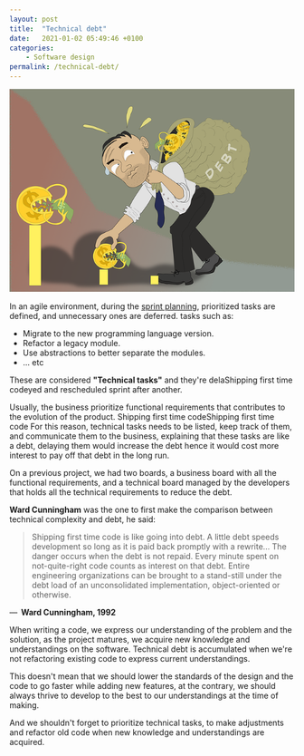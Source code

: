 ```yaml
---
layout: post
title:  "Technical debt"
date:   2021-01-02 05:49:46 +0100
categories:
    - Software design
permalink: /technical-debt/
---
```


![technical debt](/assets/technical-debt.png "technical debt")

In an agile environment, during the [sprint planning](https://en.wikipedia.org/wiki/Scrum_(software_development)), prioritized tasks are defined, and unnecessary ones are deferred. tasks such as:

- Migrate to the new programming language version.
- Refactor a legacy module.
- Use abstractions to better separate the modules.
- … etc

These are considered  **&quot;Technical tasks&quot;**  and they&#39;re delaShipping first time codeyed and rescheduled sprint after another.

Usually, the business prioritize functional requirements that contributes to the evolution of the product.
Shipping first time codeShipping first time code
For this reason, technical tasks needs to be listed, keep track of them, and communicate them to the business, explaining that these tasks are like a debt, delaying them would increase the debt hence it would cost more interest to pay off that debt in the long run.

On a previous project, we had two boards, a business board with all the functional requirements, and a technical board managed by the developers that holds all the technical requirements to reduce the debt.

**Ward Cunningham**  was the one to first make the comparison between technical complexity and debt, he said:

> Shipping first time code is like going into debt. A little debt speeds development so long as it is paid back promptly with a rewrite… The danger occurs when the debt is not repaid. Every minute spent on not-quite-right code counts as interest on that debt. Entire engineering organizations can be brought to a stand-still under the debt load of an unconsolidated implementation, object-oriented or otherwise.

—  **Ward Cunningham, 1992**

When writing a code, we express our understanding of the problem and the solution, as the project matures, we acquire new knowledge and understandings on the software. Technical debt is accumulated when we&#39;re not refactoring existing code to express current understandings.

This doesn&#39;t mean that we should lower the standards of the design and the code to go faster while adding new features, at the contrary, we should always thrive to develop to the best to our understandings at the time of making.

And we shouldn&#39;t forget to prioritize technical tasks, to make adjustments and refactor old code when new knowledge and understandings are acquired.
